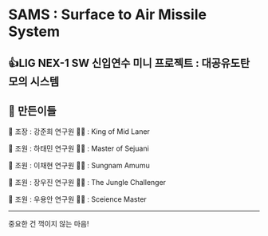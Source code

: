 # SAMS : Surface to Air Missile System

👍LIG NEX-1 SW 신입연수 미니 프로젝트 : 대공유도탄 모의 시스템
-------------
👏 만든이들
-------------
👏 조장 : 강준희 연구원 🤷‍♂️ : King of Mid Laner

👏 조원 : 하태민 연구원 🤷‍♂️ : Master of Sejuani

👏 조원 : 이채현 연구원 🤷‍♂️ : Sungnam Amumu

👏 조원 : 장우진 연구원 🤷‍♀️ : The Jungle Challenger

👏 조원 : 우용안 연구원 🤷‍♂️ : Sceience Master

-------------

중요한 건 꺽이지 않는 마음!
